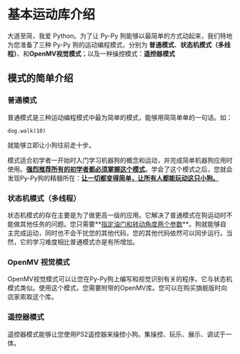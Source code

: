 # 基本运动库介绍



大道至简，我爱 Python。为了让 Py-Py 狗能够以最简单的方式动起来，我们特地为您准备了三种 Py-Py 狗的运动编程模式，分别为 **普通模式**、**状态机模式（多线程）**、和**OpenMV视觉模式**；以及一种操控模式：**遥控器模式**



## 模式的简单介绍

### 普通模式

普通模式是三种运动编程模式中最为简单的模式，能够用简简单单的一句话。如：

```
dog.walk(10)
```

就能够立即让小狗往前走十步。

  模式适合初学者一开始时入门学习机器狗的概念和运动，并完成简单机器狗应用时使用。**<u>强烈推荐所有的初学者都必须掌握这个模式</u>**。学会了这个模式之后，您就会发现Py-Py狗的精髓所在：**<u>让一切都变得简单，让所有人都能玩动这只小狗。</u>**



### 状态机模式（多线程）

  状态机模式的存在主要是为了做更高一级的应用。它解决了普通模式在狗运动时不能做其他任务的问题。您只需要**<u>指定油门和转动角度两个参数</u>**。狗就能够自主完成运动，同时也不会干扰您的其他代码，您的其他代码依然可以同步运行。当然，它的学习难度相比普通模式亦是有所增加。



### OpenMV 视觉模式

  OpenMV视觉模式可以让您在Py-Py狗上编写和视觉识别有关的程序。它与状态机模式类似。使用这个模式，您需要附带的OpenMV库。您可以在购买旗舰版时向店家索取这个库。



### 遥控器模式

遥控器模式能够让您使用PS2遥控器来操控小狗。集操控、玩乐、展示、调试于一体。